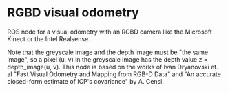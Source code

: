 RGBD visual odometry
====================

ROS node for a visual odometry with an RGBD camera like the Microsoft Kinect or the Intel Realsense.

Note that the greyscale image and the depth image
must be "the same image", so a pixel (u, v) in the greyscale image has the depth value
z = depth_image(u, v).
This node is based on the works of Ivan Dryanovski et. al "Fast Visual Odometry and Mapping from RGB-D
Data" and "An accurate closed-form estimate of ICP's covariance" by A. Censi.
